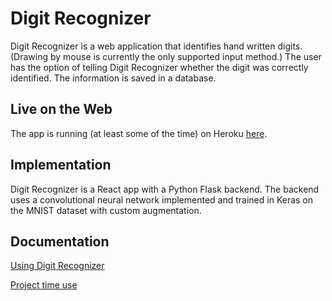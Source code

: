 # Digit Recognizer
Digit Recognizer is a web application that identifies hand written digits. (Drawing by mouse is currently the only supported input method.) The user has the option of telling Digit Recognizer whether the digit was correctly identified. The information is saved in a database.

## Live on the Web
The app is running (at least some of the time) on Heroku [here](https://digit-reader.herokuapp.com/).

## Implementation
Digit Recognizer is a React app with a Python Flask backend. The backend uses a convolutional neural network implemented and trained in Keras on the MNIST dataset with custom augmentation.

## Documentation
[Using Digit Recognizer](https://github.com/juhamyllari/digit-recognizer/blob/master/documentation/usage.md)

[Project time use](https://github.com/juhamyllari/digit-recognizer/blob/master/documentation/time_use.md)
